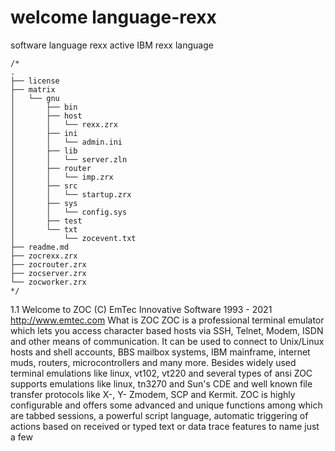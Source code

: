 # welcome language-rexx
software language rexx active IBM rexx language

```rexx
/*
.
├── license
├── matrix
│   └── gnu
│       ├── bin
│       ├── host
│       │   └── rexx.zrx
│       ├── ini
│       │   └── admin.ini
│       ├── lib
│       │   └── server.zln
│       ├── router
│       │   └── imp.zrx
│       ├── src
│       │   └── startup.zrx
│       ├── sys
│       │   └── config.sys
│       ├── test
│       └── txt
│           └── zocevent.txt
├── readme.md
├── zocrexx.zrx
├── zocrouter.zrx
├── zocserver.zrx
└── zocworker.zrx
*/
```

1.1 Welcome to ZOC
(C) EmTec Innovative Software 1993 - 2021
http://www.emtec.com
What is ZOC
ZOC is a professional terminal emulator which lets you access character based hosts via SSH, Telnet,
Modem, ISDN and other means of communication. It can be used to connect to Unix/Linux hosts and shell
accounts, BBS mailbox systems, IBM mainframe, internet muds, routers, microcontrollers and many more.
Besides widely used terminal emulations like linux, vt102, vt220 and several types of ansi ZOC supports
emulations like linux, tn3270 and Sun's CDE and well known file transfer protocols like X-, Y- Zmodem,
SCP and Kermit.
ZOC is highly configurable and offers some advanced and unique functions among which are tabbed
sessions, a powerful script language, automatic triggering of actions based on received or typed text or
data trace features to name just a few

